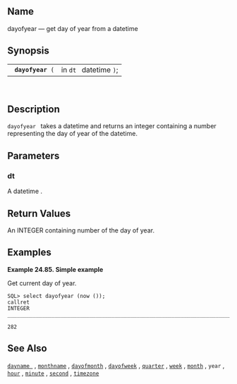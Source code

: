 <div>

<div>

</div>

<div>

## Name

dayofyear — get day of year from a datetime

</div>

<div>

## Synopsis

<div>

|                        |                        |
|------------------------|------------------------|
| ` `**`dayofyear`**` (` | in `dt ` datetime `)`; |

<div>

 

</div>

</div>

</div>

<div>

## Description

`dayofyear ` takes a <span class="type">datetime </span> and returns an
<span class="type">integer </span> containing a number representing the
day of year of the datetime.

</div>

<div>

## Parameters

<div>

### dt

A <span class="type">datetime </span> .

</div>

</div>

<div>

## Return Values

An <span class="type">INTEGER </span> containing number of the day of
year.

</div>

<div>

## Examples

<div>

**Example 24.85. Simple example**

<div>

Get current day of year.

``` screen
SQL> select dayofyear (now ());
callret
INTEGER
_______________________________________________________________________________

282
```

</div>

</div>

  

</div>

<div>

## See Also

<a href="fn_dayname.html" class="link" title="dayname"><code
class="function">dayname </code></a> ,
<a href="fn_monthname.html" class="link" title="monthname"><code
class="function">monthname</code></a> ,
<a href="fn_dayofmonth.html" class="link" title="dayofmonth"><code
class="function">dayofmonth</code></a> ,
<a href="fn_dayofweek.html" class="link" title="dayofweek"><code
class="function">dayofweek</code></a> ,
<a href="fn_quarter.html" class="link" title="quarter"><code
class="function">quarter</code></a> ,
<a href="fn_week.html" class="link" title="week"><code
class="function">week</code></a> ,
<a href="fn_month.html" class="link" title="month"><code
class="function">month</code></a> , `year` ,
<a href="fn_hour.html" class="link" title="hour"><code
class="function">hour</code></a> ,
<a href="fn_minute.html" class="link" title="minute"><code
class="function">minute</code></a> ,
<a href="fn_second.html" class="link" title="second"><code
class="function">second</code></a> ,
<a href="fn_timezone.html" class="link" title="timezone"><code
class="function">timezone</code></a>

</div>

</div>
